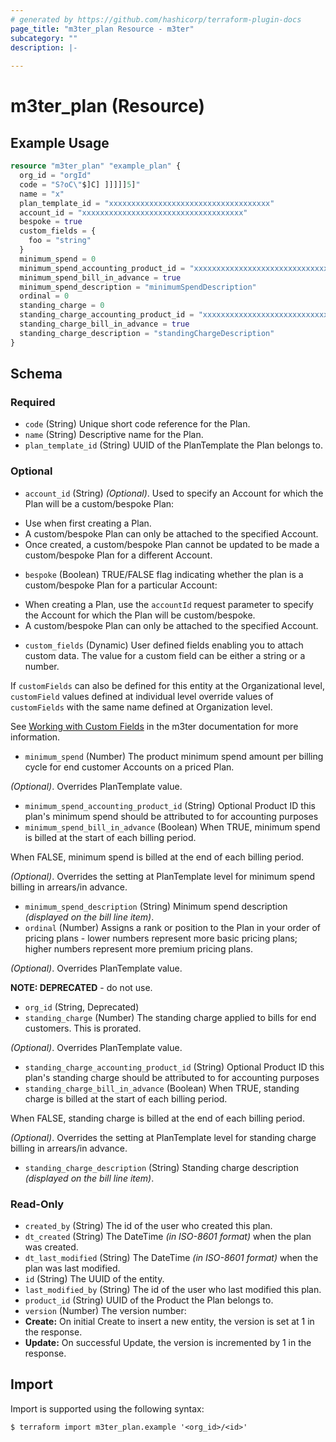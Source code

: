 ```yaml
---
# generated by https://github.com/hashicorp/terraform-plugin-docs
page_title: "m3ter_plan Resource - m3ter"
subcategory: ""
description: |-
  
---
```


# m3ter_plan (Resource)



## Example Usage

```terraform
resource "m3ter_plan" "example_plan" {
  org_id = "orgId"
  code = "S?oC\"$]C] ]]]]]5]"
  name = "x"
  plan_template_id = "xxxxxxxxxxxxxxxxxxxxxxxxxxxxxxxxxxxx"
  account_id = "xxxxxxxxxxxxxxxxxxxxxxxxxxxxxxxxxxxx"
  bespoke = true
  custom_fields = {
    foo = "string"
  }
  minimum_spend = 0
  minimum_spend_accounting_product_id = "xxxxxxxxxxxxxxxxxxxxxxxxxxxxxxxxxxxx"
  minimum_spend_bill_in_advance = true
  minimum_spend_description = "minimumSpendDescription"
  ordinal = 0
  standing_charge = 0
  standing_charge_accounting_product_id = "xxxxxxxxxxxxxxxxxxxxxxxxxxxxxxxxxxxx"
  standing_charge_bill_in_advance = true
  standing_charge_description = "standingChargeDescription"
}
```

<!-- schema generated by tfplugindocs -->
## Schema

### Required

- `code` (String) Unique short code reference for the Plan.
- `name` (String) Descriptive name for the Plan.
- `plan_template_id` (String) UUID of the PlanTemplate the Plan belongs to.

### Optional

- `account_id` (String) *(Optional)*. Used to specify an Account for which the Plan will be a custom/bespoke Plan:
* Use when first creating a Plan.
* A custom/bespoke Plan can only be attached to the specified Account.
* Once created, a custom/bespoke Plan cannot be updated to be made a custom/bespoke Plan for a different Account.
- `bespoke` (Boolean) TRUE/FALSE flag indicating whether the plan is a custom/bespoke Plan for a particular Account:
* When creating a Plan, use the `accountId` request parameter to specify the Account for which the Plan will be custom/bespoke.
* A custom/bespoke Plan can only be attached to the specified Account.
- `custom_fields` (Dynamic) User defined fields enabling you to attach custom data. The value for a custom field can be either a string or a number.

If `customFields` can also be defined for this entity at the Organizational level, `customField` values defined at individual level override values of `customFields` with the same name defined at Organization level.

See [Working with Custom Fields](https://www.m3ter.com/docs/guides/creating-and-managing-products/working-with-custom-fields) in the m3ter documentation for more information.
- `minimum_spend` (Number) The product minimum spend amount per billing cycle for end customer Accounts on a priced Plan.

*(Optional)*. Overrides PlanTemplate value.
- `minimum_spend_accounting_product_id` (String) Optional Product ID this plan's minimum spend should be attributed to for accounting purposes
- `minimum_spend_bill_in_advance` (Boolean) When TRUE, minimum spend is billed at the start of each billing period.

When FALSE, minimum spend is billed at the end of each billing period.

*(Optional)*. Overrides the setting at PlanTemplate level for minimum spend billing in arrears/in advance.
- `minimum_spend_description` (String) Minimum spend description *(displayed on the bill line item)*.
- `ordinal` (Number) Assigns a rank or position to the Plan in your order of pricing plans - lower numbers represent more basic pricing plans; higher numbers represent more premium pricing plans.

*(Optional)*. Overrides PlanTemplate value.

**NOTE: DEPRECATED** - do not use.
- `org_id` (String, Deprecated)
- `standing_charge` (Number) The standing charge applied to bills for end customers. This is prorated.

*(Optional)*. Overrides PlanTemplate value.
- `standing_charge_accounting_product_id` (String) Optional Product ID this plan's standing charge should be attributed to for accounting purposes
- `standing_charge_bill_in_advance` (Boolean) When TRUE, standing charge is billed at the start of each billing period.

When FALSE, standing charge is billed at the end of each billing period.

*(Optional)*. Overrides the setting at PlanTemplate level for standing charge billing in arrears/in advance.
- `standing_charge_description` (String) Standing charge description *(displayed on the bill line item)*.

### Read-Only

- `created_by` (String) The id of the user who created this plan.
- `dt_created` (String) The DateTime *(in ISO-8601 format)* when the plan was created.
- `dt_last_modified` (String) The DateTime *(in ISO-8601 format)* when the plan was last modified.
- `id` (String) The UUID of the entity.
- `last_modified_by` (String) The id of the user who last modified this plan.
- `product_id` (String) UUID of the Product the Plan belongs to.
- `version` (Number) The version number:
- **Create:** On initial Create to insert a new entity, the version is set at 1 in the response.
- **Update:** On successful Update, the version is incremented by 1 in the response.

## Import

Import is supported using the following syntax:

```shell
$ terraform import m3ter_plan.example '<org_id>/<id>'
```
